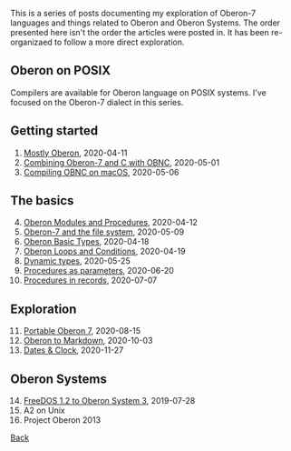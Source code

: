 
This is a series of posts documenting my exploration of Oberon-7
languages and things related to Oberon and Oberon Systems.
The order presented here isn't the order the articles were
posted in. It has been re-organizaed to follow a more direct
exploration.

Oberon on POSIX
---------------

Compilers are available for Oberon language on POSIX
systems. I've focused on the Oberon-7 dialect in this series.

Getting started 
---------------

1. [Mostly Oberon](/blog/2020/04/11/Mostly-Oberon.html), 2020-04-11
2. [Combining Oberon-7 and C with OBNC](/blog/2020/05/01/Combining-Oberon-and-C.html), 2020-05-01
3. [Compiling OBNC on macOS](/blog/2020/05/06/Compiling-OBNC-on-macOS.html), 2020-05-06


The basics
----------

4. [Oberon Modules and Procedures](/blog/2020/04/12/Mostly-Oberon-Modules.html), 2020-04-12
5. [Oberon-7 and the file system](/blog/2020/05/09/Oberon-7-and-the-filesystem.html), 2020-05-09
6. [Oberon Basic Types](/blog/2020/04/18/Mostly-Oberon-Basic-Types.html), 2020-04-18
7. [Oberon Loops and Conditions](/blog/2020/04/19/Mostly-Oberon-Loops-and-Conditions.html), 2020-04-19
8. [Dynamic types](/blog/2020/05/25/Dynamic-types.html), 2020-05-25
9. [Procedures as parameters](/blog/2020/06/20/Procedures-as-parameters.html), 2020-06-20
10. [Procedures in records](/blog/2020/07/07/Procedures-in-records.html), 2020-07-07

Exploration
-----------

11. [Portable Oberon 7](/blog/2020/08/15/Portable-Oberon-7.html), 2020-08-15
12. [Oberon to Markdown](/blog/2020/10/03/Oberon-to-markdown.html), 2020-10-03
13. [Dates & Clock](/blog/2020/11/27/Dates-and-Clock.html), 2020-11-27

Oberon Systems
--------------

14. [FreeDOS 1.2 to Oberon System 3](/blog/2019/07/28/freedos-to-oberon-system-3.html), 2019-07-28
15. A2 on Unix
16. Project Oberon 2013

[Back](./)

